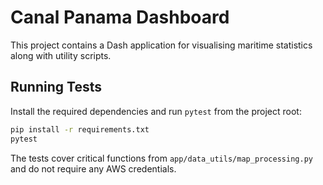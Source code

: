 # Canal Panama Dashboard

This project contains a Dash application for visualising maritime statistics along with utility scripts.

## Running Tests

Install the required dependencies and run `pytest` from the project root:

```bash
pip install -r requirements.txt
pytest
```

The tests cover critical functions from `app/data_utils/map_processing.py` and do not require any AWS credentials.
